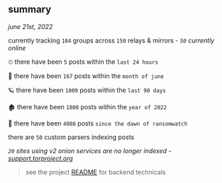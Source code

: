 
## summary
_june 21st, 2022_

currently tracking `104` groups across `150` relays & mirrors - _`50` currently online_

⏲ there have been `5` posts within the `last 24 hours`

🦈 there have been `167` posts within the `month of june`

🪐 there have been `1009` posts within the `last 90 days`

🏚 there have been `1800` posts within the `year of 2022`

🦕 there have been `4086` posts `since the dawn of ransomwatch`

there are `50` custom parsers indexing posts

_`20` sites using v2 onion services are no longer indexed - [support.torproject.org](https://support.torproject.org/onionservices/v2-deprecation/)_

> see the project [README](https://github.com/joshhighet/ransomwatch#ransomwatch--) for backend technicals
